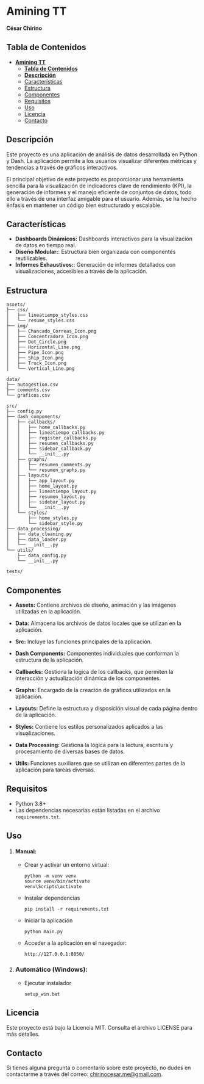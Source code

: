 # **Amining TT**
**César Chirino**


## **Tabla de Contenidos**

- [**Amining TT**](#amining-tt)
  - [**Tabla de Contenidos**](#tabla-de-contenidos)
  - [**Descripción**](#descripción)
  - [Características](#características)
  - [Estructura](#estructura)
  - [Componentes](#componentes)
  - [Requisitos](#requisitos)
  - [Uso](#uso)
  - [Licencia](#licencia)
  - [Contacto](#contacto)

## **Descripción**


Este proyecto es una aplicación de análisis de datos desarrollada en Python y Dash. La aplicación permite a los usuarios visualizar diferentes métricas y tendencias a través de gráficos interactivos.

El principal objetivo de este proyecto es proporcionar una herramienta sencilla para la visualización de indicadores clave de rendimiento (KPI), la generación de informes y el manejo eficiente de conjuntos de datos, todo ello a través de una interfaz amigable para el usuario. Además, se ha hecho énfasis en mantener un código bien estructurado y escalable.

## Características

- **Dashboards Dinámicos:** Dashboards interactivos para la visualización de datos en tiempo real.
- **Diseño Modular:**: Estructura bien organizada con componentes reutilizables.
- **Informes Exhaustivos:**: Generación de informes detallados con visualizaciones, accesibles a través de la aplicación.

## Estructura

```
assets/
├── css/
│   ├── lineatiempo_styles.css
│   └── resume_styles.css
├── img/
│   ├── Chancado_Correas_Icon.png
│   ├── Concentradora_Icon.png
│   ├── Dot_Circle.png
│   ├── Horizontal_Line.png
│   ├── Pipe_Icon.png
│   ├── Ship_Icon.png
│   ├── Truck_Icon.png
│   └── Vertical_Line.png

data/
├── autogestion.csv
├── comments.csv
└── graficos.csv

src/
├── config.py
├── dash_components/
│   ├── callbacks/
│   │   ├── home_callbacks.py
│   │   ├── lineatiempo_callbacks.py
│   │   ├── register_callbacks.py
│   │   ├── resumen_callbacks.py
│   │   ├── sidebar_callback.py
│   │   └── __init__.py
│   ├── graphs/
│   │   ├── resumen_comments.py
│   │   └── resumen_graphs.py
│   ├── layouts/
│   │   ├── app_layout.py
│   │   ├── home_layout.py
│   │   ├── lineatiempo_layout.py
│   │   ├── resumen_layout.py
│   │   ├── sidebar_layout.py
│   │   └── __init__.py
│   └── styles/
│       ├── home_styles.py
│       └── sidebar_style.py
├── data_processing/
│   ├── data_cleaning.py
│   ├── data_loader.py
│   └── __init__.py
└── utils/
    ├── data_config.py
    └── __init__.py

tests/
```

## Componentes

- **Assets:** Contiene archivos de diseño, animación y las imágenes utilizadas en la aplicación.

- **Data:** Almacena los archivos de datos locales que se utilizan en la aplicación.

- **Src:** Incluye las funciones principales de la aplicación.

- **Dash Components:** Componentes individuales que conforman la estructura de la aplicación.

- **Callbacks:** Gestiona la lógica de los callbacks, que permiten la interacción y actualización dinámica de los componentes.

- **Graphs:** Encargado de la creación de gráficos utilizados en la aplicación.

- **Layouts:** Define la estructura y disposición visual de cada página dentro de la aplicación.

- **Styles:** Contiene los estilos personalizados aplicados a las visualizaciones.

- **Data Processing:** Gestiona la lógica para la lectura, escritura y procesamiento de diversas bases de datos.

- **Utils:** Funciones auxiliares que se utilizan en diferentes partes de la aplicación para tareas diversas.

## Requisitos

- Python 3.8+
- Las dependencias necesarias están listadas en el archivo `requirements.txt`.

## Uso
1. #### Manual: 
   - Crear y activar un entorno virtual:
        ```
        python -m venv venv
        source venv/bin/activate  
        venv\Scripts\activate
        ```
    - Instalar dependencias
        ```
        pip install -r requirements.txt
        ```
    - Iniciar la aplicación
        ```
        python main.py
        ```
    - Acceder a la aplicación en el navegador:
        ```
       http://127.0.0.1:8050/
        ```        
2. ### Automático (Windows):
    - Ejecutar instalador
        ```
        setup_win.bat
        ```


## Licencia
 Este proyecto está bajo la Licencia MIT. Consulta el archivo LICENSE para más detalles.

## Contacto

Si tienes alguna pregunta o comentario sobre este proyecto, no dudes en contactarme a través del correo: chirinocesar.me@gmail.com.

